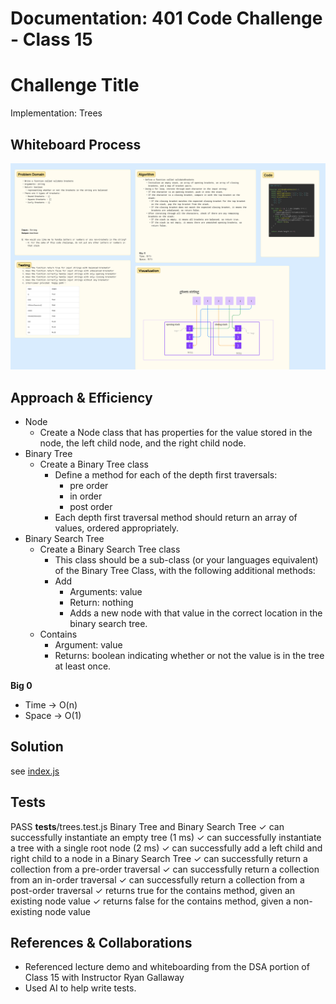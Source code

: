 # Documentation: 401 Code Challenge - Class 15

# Challenge Title
Implementation: Trees

## Whiteboard Process

![whiteboard](/401-challenges/assets/whiteboard-13.png)

## Approach & Efficiency
- Node
  - Create a Node class that has properties for the value stored in the node, the left child node, and the right child node.
- Binary Tree
  - Create a Binary Tree class
    - Define a method for each of the depth first traversals:
      - pre order
      - in order
      - post order
    - Each depth first traversal method should return an array of values, ordered appropriately.
- Binary Search Tree
  - Create a Binary Search Tree class
    - This class should be a sub-class (or your languages equivalent) of the Binary Tree Class, with the following additional methods:
    - Add
      - Arguments: value
      - Return: nothing
      - Adds a new node with that value in the correct location in the binary search tree.
  - Contains
    - Argument: value
    - Returns: boolean indicating whether or not the value is in the tree at least once.

**Big 0**
- Time -> O(n)
- Space -> O(1)

## Solution

see [index.js](401-challenges/class-15/index.js)

## Tests

 PASS  __tests__/trees.test.js
  Binary Tree and Binary Search Tree
    ✓ can successfully instantiate an empty tree (1 ms)
    ✓ can successfully instantiate a tree with a single root node (2 ms)
    ✓ can successfully add a left child and right child to a node in a Binary Search Tree
    ✓ can successfully return a collection from a pre-order traversal
    ✓ can successfully return a collection from an in-order traversal
    ✓ can successfully return a collection from a post-order traversal
    ✓ returns true for the contains method, given an existing node value
    ✓ returns false for the contains method, given a non-existing node value

## References & Collaborations

- Referenced lecture demo and whiteboarding from the DSA portion of Class 15 with Instructor Ryan Gallaway
- Used AI to help write tests.
